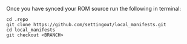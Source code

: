 Once you have synced your ROM source run the following in terminal:

    cd .repo
    git clone https://github.com/settingout/local_manifests.git
    cd local_manifests
    git checkout <BRANCH>

